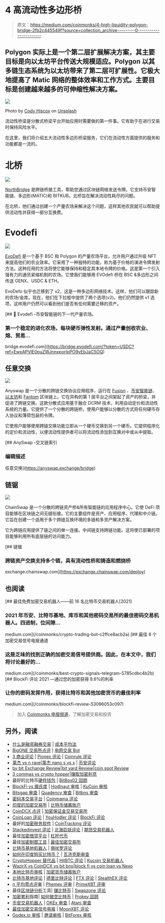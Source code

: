 # 4 高流动性多边形桥

> 原文：<https://medium.com/coinmonks/4-high-liquidity-polygon-bridge-2fb2c445549f?source=collection_archive---------0----------------------->

## Polygon 实际上是一个第二层扩展解决方案，其主要目标是向以太坊平台传送大规模适应。Polygon 以其多链生态系统为以太坊带来了第二层可扩展性。它极大地提高了 Matic 网络的整体效率和工作方式。主要目标是创建越来越多的可伸缩性解决方案。

![](img/8253de7088f73b380740b3d3aed4339a.png)

Photo by [Cody Hiscox](https://unsplash.com/@codyhiscox?utm_source=medium&utm_medium=referral) on [Unsplash](https://unsplash.com?utm_source=medium&utm_medium=referral)

流动性桥梁是分散式桥梁平台开始应用时需要做的第一件事。它有助于在进行交易时保持风险水平。

在这里，我们将介绍五大流动性多边形桥梁服务，它们在流动性方面提供的服务和功能都是一流的。

# 北桥

![](img/1da30eb1007553b18d5c59c940c363c5.png)

[NorthBridge](http://northbridge.link/) 是跨链桥接工具，帮助您通过区块链网络发送令牌。它支持币安智能链、多边形(MATIC)和 BITKUB。北桥旨在解决流动性耗尽的问题。

在北桥，他们通过创建一个产量农场来解决这个问题，这样其他农民就可以帮助提供流动性并获得一部分互换费。

# Evodefi

![](img/808234be5dbd19284684dbddb0782c33.png)

[EvoDefi](https://bridge.evodefi.com/?token=USDC?ref=EwxAPVlE0puZWJnnxporIpPO9vEbJaC5OQ) 是一个基于 BSC 和 Polygon 的产量农场平台，允许用户通过升级 NFT 来提高他们的农业效率。它采用了一种独特的功能，称为基于价格的演进令牌发射方法。这种应用的方法将使它能够保持和稳定其本地令牌的价格。这是第一个引入强有力的通货紧缩机制的农场。它使我们能够用 EVOdefi 桥在 BSC &多边形之间传送 GENX、USDC & ETH。

EvoDefo 似乎也迁移到了 v2，这是一种多边形网络技术。这样，他们可以跟踪新的农场/金库。现在，他们在下拉框中提供了两个选项(v2)。他们仍然提供 v1 选项，这样用户仍然可以看到他们是否有任何需要迁移的资产。

 [## 🧬 Evodefi -币安智能链的下一代产量农场。

### 第一个稳定的进化农场，每块硬币弹性发射。通过产量创收农业、熔、贸易…

bridge.evodefi.com](https://bridge.evodefi.com/?token=USDC?ref=EwxAPVlE0puZWJnnxporIpPO9vEbJaC5OQ) 

## 任意交换

![](img/540bd65387f0d529193f5b1610f12ec4.png)

Anyswap 是一个分散的跨链交换协议应用程序，运行在 [Fusion](http://fusion.org/) 、[币安智能链](https://www.binance.org/en/smartChain)、[以太坊](https://ethereum.org/)和 [Fantom](https://fantom.foundation/) 区块链上。它在异构的第 1 层平台之间架起了资产的桥梁，并促进了跨链交换。这款分散式应用基于融合 DCRM 技术，利用自动定价和流动性系统的力量。它提供了一个分散的跨链桥，使用户能够以分散的方式将任何硬币存入协议和薄荷包装的令牌。

它使用户能够使用跨链交换功能立即从一个硬币交换到另一个硬币。它提供程序化的定价和流动性，以便流动性提供者可以将流动性添加到互换对中或从中提取。

 [## AnySwap -交叉链索引

### 编辑描述

任意交换](https://anyswap.exchange/bridge) 

## 链锯

![](img/c061bce9d77e83946d9c729a0192cd3c.png)

ChainSwap 是一个分散的跨链资产桥&所有智能链的应用程序中心。它使 DeFi 项目能够在区块链之间无缝衔接。它的主要组件是资产、应用程序、代理和中介链。它旨在创建一个适用于多个跨链互换环境的多链和多资产解决方案。

它为跨链应用提供了链之间的单一连接。中间链支持跨链功能。这将使已部署的项目能够利用所有底层链的访问能力。

 [## 链锯

### 跨链资产交换支持多个链，具有流动性桥和铸造和燃烧桥

exchange.chainswap.com](https://exchange.chainswap.com/deploy) 

## 也阅读

[](/coinmonks/crypto-trading-bot-c2ffce8acb2a) [## 最佳免费加密交易机器人——前 16 名比特币交易机器人[2021]

### 2021 年币安、比特币基地、库币和其他密码交易所的最佳密码交易机器人。四进制，位间隙…

medium.com](/coinmonks/crypto-trading-bot-c2ffce8acb2a) [](/coinmonks/best-crypto-signals-telegram-5785cdbc4b2b) [## 最佳 6 个加密交易信号电报通道

### 这是乏味的找到正确的加密交易信号提供商。因此，在本文中，我们将讨论最好的…

medium.com](/coinmonks/best-crypto-signals-telegram-5785cdbc4b2b) [](/coinmonks/blockfi-review-53096053c097) [## BlockFi 评论 2021 —通过您的加密获得 8.6%的利率

### 让你的密码发挥作用，获得比特币和其他加密货币的最佳利率

medium.com](/coinmonks/blockfi-review-53096053c097) 

> 加入 [Coinmonks 电报频道](https://t.me/coincodecap)，了解加密交易和投资

## 另外，阅读

*   [什么是融资融券交易](https://blog.coincodecap.com/margin-trading) | [成本平均法](https://blog.coincodecap.com/dca)
*   [BigONE 交易所点评](/coinmonks/bigone-exchange-review-64705d85a1d4) | [电网交易 Bot](https://blog.coincodecap.com/grid-trading)
*   [3 商业评论](/coinmonks/3commas-review-an-excellent-crypto-trading-bot-2020-1313a58bec92) | [Pionex 评论](/coinmonks/pionex-review-exchange-with-crypto-trading-bot-1e459d0191ea) | [Coinrule 评论](/coinmonks/coinrule-review-2021-a-beginner-friendly-crypto-trading-bot-daf0504848ba)
*   [莱杰 vs n rave](/coinmonks/ledger-vs-ngrave-zero-7e40f0c1d694)|[莱杰 nano s vs x](/coinmonks/ledger-nano-s-vs-x-battery-hardware-price-storage-59a6663fe3b0) | [币安评论](/coinmonks/binance-review-ee10d3bf3b6e)
*   [by bit Exchange Review](/coinmonks/bybit-exchange-review-dbd570019b71)|[bit yard Review](/coinmonks/bityard-review-7d104239be35)|[coin spot Review](https://blog.coincodecap.com/coinspot-review)
*   [3 commas vs crypto hopper](/coinmonks/3commas-vs-pionex-vs-cryptohopper-best-crypto-bot-6a98d2baa203)|[赚取加密利息](/coinmonks/earn-crypto-interest-b10b810fdda3)
*   最好的比特币[硬件钱包](/coinmonks/the-best-cryptocurrency-hardware-wallets-of-2020-e28b1c124069?source=friends_link&sk=324dd9ff8556ab578d71e7ad7658ad7c) | [BitBox02 回顾](/coinmonks/bitbox02-review-your-swiss-bitcoin-hardware-wallet-c36c88fff29)
*   [BlockFi vs 摄氏度](/coinmonks/blockfi-vs-celsius-vs-hodlnaut-8a1cc8c26630) | [Hodlnaut 审核](/coinmonks/hodlnaut-review-best-way-to-hodl-is-to-earn-interest-on-your-bitcoin-6658a8c19edf) | [KuCoin 审核](https://blog.coincodecap.com/kucoin-review)
*   [Bitsgap 审查](/coinmonks/bitsgap-review-a-crypto-trading-bot-that-makes-easy-money-a5d88a336df2) | [Quadency 审查](/coinmonks/quadency-review-a-crypto-trading-automation-platform-3068eaa374e1) | [Bitbns 审查](/coinmonks/bitbns-review-38256a07e161)
*   [密码本交易平台](/coinmonks/top-10-crypto-copy-trading-platforms-for-beginners-d0c37c7d698c) | [Coinmama 评论](/coinmonks/coinmama-review-ace5641bde6e)
*   [印度的加密交易所](/coinmonks/bitcoin-exchange-in-india-7f1fe79715c9) | [比特币储蓄账户](/coinmonks/bitcoin-savings-account-e65b13f92451)
*   [CoinDCX 点评](/coinmonks/coindcx-review-8444db3621a2) | [加密保证金交易交易所](https://blog.coincodecap.com/crypto-margin-trading-exchanges)
*   [CoinLoan 评论](/coinmonks/coinloan-review-18128b9badc4) | [YouHodler 评论](/coinmonks/youhodler-4-easy-ways-to-make-money-98969b9689f2) | [BlockFi 评论](/coinmonks/blockfi-review-53096053c097)
*   最好的[加密税务软件](/coinmonks/best-crypto-tax-tool-for-my-money-72d4b430816b) | [CoinTracking 评论](/coinmonks/cointracking-review-a-reliable-cryptocurrency-tax-software-5114e3eb5737)
*   [Stackedinvest 评论](https://blog.coincodecap.com/stackedinvest-review) | [北海巨妖评论](/coinmonks/kraken-review-6165fc1056ac) | [期货交易机器人](/coinmonks/futures-trading-bots-5a282ccee3f5)
*   最佳[加密借贷平台](/coinmonks/top-5-crypto-lending-platforms-in-2020-that-you-need-to-know-a1b675cec3fa) | [杠杆代币](/coinmonks/leveraged-token-3f5257808b22)
*   最佳[加密制图工具](/coinmonks/what-are-the-best-charting-platforms-for-cryptocurrency-trading-85aade584d80) | [最佳加密交易所](/coinmonks/crypto-exchange-dd2f9d6f3769)
*   [比特币基地机器人](/coinmonks/coinbase-bots-ac6359e897f3) | [俱吠罗评论](/coinmonks/coinswitch-kuber-review-1a8dc5c7a739)
*   [如何在印度购买比特币？](/coinmonks/buy-bitcoin-in-india-feb50ddfef94) | [瓦济克斯审查](/coinmonks/wazirx-review-5c811b074f5b)
*   [CryptoHopper 替代品](/coinmonks/cryptohopper-alternatives-d67287b16d27) | [HitBTC 评论](/coinmonks/hitbtc-review-c5143c5d53c2) | [Kucoin 交易机器人](/coinmonks/kucoin-trading-bot-automate-your-trades-8cf0ca2138e0)
*   [WazirX vs CoinDCX vs bit bns](/coinmonks/wazirx-vs-coindcx-vs-bitbns-149f4f19a2f1)|[block fi vs coin loan vs Nexo](/coinmonks/blockfi-vs-coinloan-vs-nexo-cb624635230d)
*   [本地比特币审核](/coinmonks/localbitcoins-review-6cc001c6ed56) | [加密货币储蓄账户](https://blog.coincodecap.com/cryptocurrency-savings-accounts)
*   [比特币基地评论](/coinmonks/coinbase-review-6ef4e0f56064) | [德里比特评论](/coinmonks/deribit-review-options-fees-apis-and-testnet-2ca16c4bbdb2) | [FTX 评论](/coinmonks/ftx-crypto-exchange-review-53664ac1198f) | [StealthEX 评论](/coinmonks/stealthex-review-396c67309988)
*   [n 平均零点评审](/coinmonks/ngrave-zero-review-c465cf8307fc) | [Phemex 评审](/coinmonks/phemex-review-4cfba0b49e28) | [PrimeXBT 评审](/coinmonks/primexbt-review-88e0815be858)
*   最佳[区块链分析](https://bitquery.io/blog/best-blockchain-analysis-tools-and-software)工具| [赚比特币](/coinmonks/earn-bitcoin-6e8bd3c592d9) | [Swapzone 评论](/coinmonks/swapzone-review-crypto-exchange-data-aggregator-e0ad78e55ed7)
*   [加密套利](/coinmonks/crypto-arbitrage-guide-how-to-make-money-as-a-beginner-62bfe5c868f6)指南| [如何做空比特币](/coinmonks/how-to-short-bitcoin-568a2d0b4ae5) | [Prokey 回顾](/coinmonks/prokey-review-26611173c13c)
*   [币安交易机器人](/coinmonks/binance-trading-bots-d0d57bb62c4c) | [OKEx 审查](/coinmonks/okex-review-6b369304110f) | [Atani 审查](https://blog.coincodecap.com/atani-review)
*   [最佳加密交易信号电报](/coinmonks/best-crypto-signals-telegram-5785cdbc4b2b) | [MoonXBT 评论](/coinmonks/moonxbt-review-6e4ab26d037)
*   [Godex.io 审核](/coinmonks/godex-io-review-7366086519fb) | [邀请审核](/coinmonks/invity-review-70f3030c0502) | [BitForex 审核](/coinmonks/bitforex-review-c4bb28d9e271)